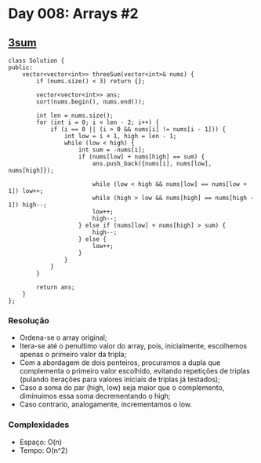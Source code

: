 # Day 008: Arrays #2

## [3sum](https://leetcode.com/problems/3sum/)
```cpp=
class Solution {
public:
    vector<vector<int>> threeSum(vector<int>& nums) {
        if (nums.size() < 3) return {};
        
        vector<vector<int>> ans;
        sort(nums.begin(), nums.end());
        
        int len = nums.size();
        for (int i = 0; i < len - 2; i++) {
            if (i == 0 || (i > 0 && nums[i] != nums[i - 1])) {
                int low = i + 1, high = len - 1;
                while (low < high) {
                    int sum = -nums[i];
                    if (nums[low] + nums[high] == sum) {
                        ans.push_back({nums[i], nums[low], nums[high]});
                        
                        while (low < high && nums[low] == nums[low + 1]) low++;
                        while (high > low && nums[high] == nums[high - 1]) high--;
                        low++;
                        high--;
                    } else if (nums[low] + nums[high] > sum) {
                        high--;
                    } else {
                        low++;
                    }
                }
            } 
        }
        
        return ans;
    }
};
```

### Resolução
* Ordena-se o array original;
* Itera-se até o penultimo valor do array, pois, inicialmente, escolhemos apenas o primeiro valor da tripla;
* Com a abordagem de dois ponteiros, procuramos a dupla que complementa o primeiro valor escolhido, evitando repetições de triplas (pulando iterações para valores iniciais de triplas já testados);
* Caso a soma do par (high, low) seja maior que o complemento, diminuimos essa soma decrementando o high;
* Caso contrario, analogamente, incrementamos o low.
    
### Complexidades
* Espaço: O(n)
* Tempo: O(n^2)
